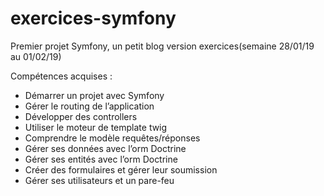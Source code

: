 # exercices-symfony
Premier projet Symfony, un petit blog version exercices(semaine 28/01/19 au 01/02/19)

Compétences acquises :
- Démarrer un projet avec Symfony
- Gérer le routing de l’application
- Développer des controllers
- Utiliser le moteur de template twig
- Comprendre le modèle requêtes/réponses
- Gérer ses données avec l’orm Doctrine
- Gérer ses entités avec l’orm Doctrine
- Créer des formulaires et gérer leur soumission
- Gérer ses utilisateurs et un pare-feu
